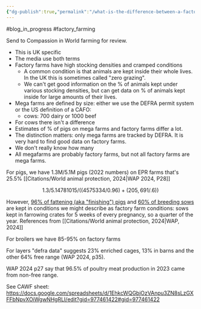 ```yaml
---
{"dg-publish":true,"permalink":"/what-is-the-difference-between-a-factory-farm-and-a-mega-farm-q/","created":"2024-10-01T21:21:25.226+01:00","updated":"2025-09-29T00:32:14.964+01:00"}
---
```


#blog_in_progress #factory_farming 

Send to Compassion in World farming for review.

- This is UK specific
- The media use both terms
- Factory farms have high stocking densities and cramped conditions
	- A common condition is that animals are kept inside their whole lives. In the UK this is sometimes called "zero grazing".
	- We can't get good information on the % of animals kept under various stocking densities, but can get data on % of animals kept inside for large amounts of their lives.
- Mega farms are defined by size: either we use the DEFRA permit system or the US definition of a CAFO:
	- cows: 700 dairy or 1000 beef
- For cows there isn't a difference
- Estimates of % of pigs on mega farms and factory farms differ a lot.
- The distinction matters: only mega farms are tracked by DEFRA. It is very hard to find good data on factory farms.
- We don't really know how many 
- All megafarms are probably factory farms, but not all factory farms are mega farms.


For pigs, we have 1.3M/5.1M pigs (2022 numbers) on EPR farms that's 25.5% [[Citations/World animal protection, 2024\|WAP 2024, P28]]
```math
1.3/5.1
4781015/((4575334/0.96)+(205,691/.6))
```

However, [96% of fattening (aka "finishing") pigs](https://assets.publishing.service.gov.uk/government/uploads/system/uploads/attachment_data/file/1166187/structure-june-uktimeseries-28jun23.ods) and [60% of breeding sows](https://www.daera-ni.gov.uk/sites/default/files/publications/daera/Agricultural%20Census%202022%20Publication_1.pdf) are kept in conditions we might describe as factory farm conditions: sows kept in farrowing crates for 5 weeks of every pregnancy, so a quarter of the year. References from [[Citations/World animal protection, 2024\|WAP, 2024]]

For broilers we have 85-95% on factory farms 

For layers "defra data" suggests 23% enriched cages, 13% in barns and the other 64% free range (WAP 2024, p35). 

WAP 2024 p27 say that 96.5% of poultry meat production in 2023 came from non-free range.

See CAWF sheet: https://docs.google.com/spreadsheets/d/1EhkcWQGbjOzVAnpu3ZN8sLzGXFFbNpvXOiWgwNHgRLI/edit?gid=977461422#gid=977461422


